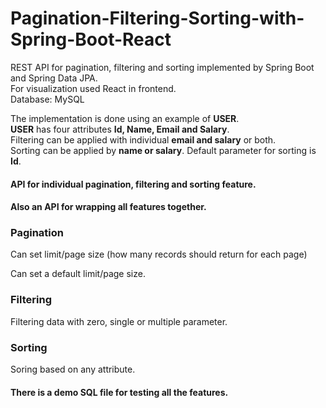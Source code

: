# Pagination-Filtering-Sorting-with-Spring-Boot-React

REST API for pagination, filtering and sorting implemented by Spring Boot and Spring Data JPA. <br/>
For visualization used React in frontend. <br/>
Database: MySQL
<p>
The implementation is done using an example of <strong>USER</strong>. <br/>
<strong>USER</strong> has four attributes <strong>Id, Name, Email and Salary</strong>. <br/>
Filtering can be applied with individual <strong>email and salary</strong> or both. <br/>
Sorting can be applied by <strong>name or salary</strong>. Default parameter for sorting is <strong>Id</strong>.
</p>


#### API for individual pagination, filtering and sorting feature.
#### Also an API for wrapping all features together.

### Pagination
<p>Can set limit/page size (how many records should return for each page)</p>
<p>Can set a default limit/page size.</p>

### Filtering
<p>Filtering data with zero, single or multiple parameter.</p>

### Sorting
<p>Soring based on any attribute.</p>

#### There is a demo SQL file for testing all the features.
